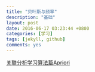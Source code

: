 ```yaml
---
title: "贝叶斯与频率"
description: "基础"
layout: post
date: 2016-06-17 03:23:44 +0800
categories: [学习]
tags: [jekyll, github]
comments: yes
---
```

<a href='http://zhan.renren.com/dmeryuyang?gid=3602888498023976650&checked=true'>关联分析学习算法篇Apriori</a>
